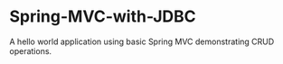 # Spring-MVC-with-JDBC 
A hello world application using basic Spring MVC demonstrating CRUD operations.
